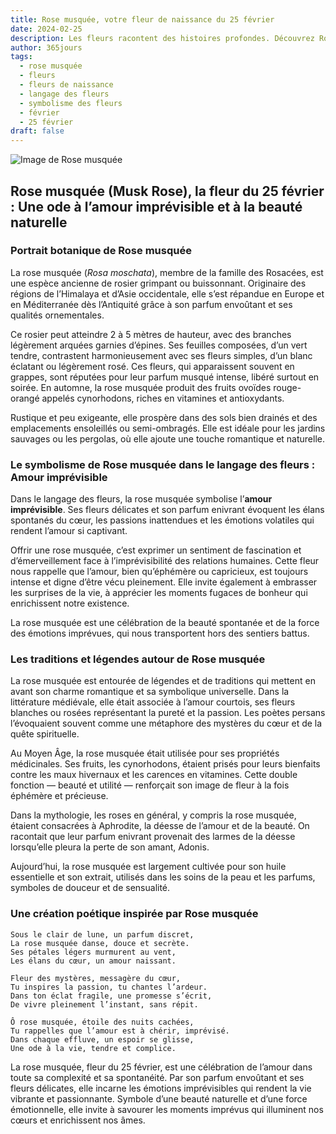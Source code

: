 ```yaml
---
title: Rose musquée, votre fleur de naissance du 25 février
date: 2024-02-25
description: Les fleurs racontent des histoires profondes. Découvrez Rose musquée, votre fleur de naissance du 25 février, ses symboles et récits fascinants. Plongez dans sa signification et son langage unique dans l'art floral.
author: 365jours
tags:
  - rose musquée
  - fleurs
  - fleurs de naissance
  - langage des fleurs
  - symbolisme des fleurs
  - février
  - 25 février
draft: false
---
```


![Image de Rose musquée](https://cdn.pixabay.com/photo/2020/04/26/11/08/rose-5094723_1280.jpg#center)


## Rose musquée (Musk Rose), la fleur du 25 février : Une ode à l’amour imprévisible et à la beauté naturelle

### Portrait botanique de Rose musquée

La rose musquée (_Rosa moschata_), membre de la famille des Rosacées, est une espèce ancienne de rosier grimpant ou buissonnant. Originaire des régions de l’Himalaya et d’Asie occidentale, elle s’est répandue en Europe et en Méditerranée dès l’Antiquité grâce à son parfum envoûtant et ses qualités ornementales.

Ce rosier peut atteindre 2 à 5 mètres de hauteur, avec des branches légèrement arquées garnies d’épines. Ses feuilles composées, d’un vert tendre, contrastent harmonieusement avec ses fleurs simples, d’un blanc éclatant ou légèrement rosé. Ces fleurs, qui apparaissent souvent en grappes, sont réputées pour leur parfum musqué intense, libéré surtout en soirée. En automne, la rose musquée produit des fruits ovoïdes rouge-orangé appelés cynorhodons, riches en vitamines et antioxydants.

Rustique et peu exigeante, elle prospère dans des sols bien drainés et des emplacements ensoleillés ou semi-ombragés. Elle est idéale pour les jardins sauvages ou les pergolas, où elle ajoute une touche romantique et naturelle.

### Le symbolisme de Rose musquée dans le langage des fleurs : Amour imprévisible

Dans le langage des fleurs, la rose musquée symbolise l’**amour imprévisible**. Ses fleurs délicates et son parfum enivrant évoquent les élans spontanés du cœur, les passions inattendues et les émotions volatiles qui rendent l’amour si captivant.

Offrir une rose musquée, c’est exprimer un sentiment de fascination et d’émerveillement face à l’imprévisibilité des relations humaines. Cette fleur nous rappelle que l’amour, bien qu’éphémère ou capricieux, est toujours intense et digne d’être vécu pleinement. Elle invite également à embrasser les surprises de la vie, à apprécier les moments fugaces de bonheur qui enrichissent notre existence.

La rose musquée est une célébration de la beauté spontanée et de la force des émotions imprévues, qui nous transportent hors des sentiers battus.

### Les traditions et légendes autour de Rose musquée

La rose musquée est entourée de légendes et de traditions qui mettent en avant son charme romantique et sa symbolique universelle. Dans la littérature médiévale, elle était associée à l’amour courtois, ses fleurs blanches ou rosées représentant la pureté et la passion. Les poètes persans l’évoquaient souvent comme une métaphore des mystères du cœur et de la quête spirituelle.

Au Moyen Âge, la rose musquée était utilisée pour ses propriétés médicinales. Ses fruits, les cynorhodons, étaient prisés pour leurs bienfaits contre les maux hivernaux et les carences en vitamines. Cette double fonction — beauté et utilité — renforçait son image de fleur à la fois éphémère et précieuse.

Dans la mythologie, les roses en général, y compris la rose musquée, étaient consacrées à Aphrodite, la déesse de l’amour et de la beauté. On racontait que leur parfum enivrant provenait des larmes de la déesse lorsqu’elle pleura la perte de son amant, Adonis.

Aujourd’hui, la rose musquée est largement cultivée pour son huile essentielle et son extrait, utilisés dans les soins de la peau et les parfums, symboles de douceur et de sensualité.

### Une création poétique inspirée par Rose musquée

```
Sous le clair de lune, un parfum discret,  
La rose musquée danse, douce et secrète.  
Ses pétales légers murmurent au vent,  
Les élans du cœur, un amour naissant.  

Fleur des mystères, messagère du cœur,  
Tu inspires la passion, tu chantes l’ardeur.  
Dans ton éclat fragile, une promesse s’écrit,  
De vivre pleinement l’instant, sans répit.  

Ô rose musquée, étoile des nuits cachées,  
Tu rappelles que l’amour est à chérir, imprévisé.  
Dans chaque effluve, un espoir se glisse,  
Une ode à la vie, tendre et complice.  
```

La rose musquée, fleur du 25 février, est une célébration de l’amour dans toute sa complexité et sa spontanéité. Par son parfum envoûtant et ses fleurs délicates, elle incarne les émotions imprévisibles qui rendent la vie vibrante et passionnante. Symbole d’une beauté naturelle et d’une force émotionnelle, elle invite à savourer les moments imprévus qui illuminent nos cœurs et enrichissent nos âmes.


